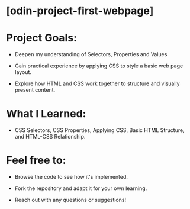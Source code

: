 # [odin-project-first-webpage]

# Project Goals:

* Deepen my understanding of Selectors, Properties and Values
  
* Gain practical experience by applying CSS to style a basic web page layout.
  
* Explore how HTML and CSS work together to structure and visually present content.

# What I Learned: 

* CSS Selectors, CSS Properties, Applying CSS, Basic HTML Structure, and HTML-CSS Relationship.

# Feel free to:

* Browse the code to see how it's implemented.
  
* Fork the repository and adapt it for your own learning.
  
* Reach out with any questions or suggestions!
